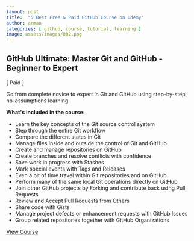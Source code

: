 ```yaml
---
layout: post
title:  "5 Best Free & Paid GitHub Course on Udemy"
author: arman
categories: [ github, course, tutorial, learning ]
image: assets/images/002.png
---
```


<h2>GitHub Ultimate: Master Git and GitHub - Beginner to Expert</h2>

[ Paid ]

Go from complete novice to expert in Git and GitHub using step-by-step, no-assumptions learning

<b>What's included in the course:</b>

<ul>
	<li>Learn the key concepts of the Git source control system</li>
	<li>Step through the entire Git workflow</li>
	<li>Compare the different states in Git</li>
	<li>Manage files inside and outside the control of Git and GitHub</li>
	<li>Create and manage repositories on GitHub</li>
	<li>Create branches and resolve conflicts with confidence</li>
	<li>Save work in progress with Stashes</li>
	<li>Mark special events with Tags and Releases</li>
	<li>Even a bit of time travel within Git repositories and on GitHub</li>
	<li>Perform many of the same local Git operations directly on GitHub</li>
	<li>Join other GitHub projects by Forking and contribute back using Pull Requests</li>
	<li>Review and Accept Pull Requests from Others</li>
	<li>Share code with Gists</li>
	<li>Manage project defects or enhancement requests with GitHub Issues</li>
	<li>Group related repositories together with GitHub Organizations</li>
</ul>

<a href="https://www.udemy.com/course/github-ultimate/" target="_blank">View Course</a>